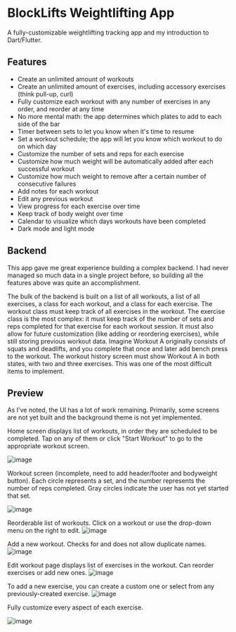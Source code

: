 # BlockLifts Weightlifting App

A fully-customizable weightlifting tracking app and my introduction to Dart/Flutter.

## Features

* Create an unlimited amount of workouts
* Create an unlimited amount of exercises, including accessory exercises (think pull-up, curl)
* Fully customize each workout with any number of exercises in any order, and reorder at any time
* No more mental math: the app determines which plates to add to each side of the bar
* Timer between sets to let you know when it's time to resume
* Set a workout schedule; the app will let you know which workout to do on which day
* Customize the number of sets and reps for each exercise
* Customize how much weight will be automatically added after each successful workout
* Customize how much weight to remove after a certain number of consecutive failures
* Add notes for each workout
* Edit any previous workout
* View progress for each exercise over time
* Keep track of body weight over time
* Calendar to visualize which days workouts have been completed
* Dark mode and light mode

## Backend

This app gave me great experience building a complex backend. I had never managed so much data in a single project before, so building all the features above was quite an accomplishment.

The bulk of the backend is built on a list of all workouts, a list of all exercises, a class for each workout, and a class for each exercise. The workout class must keep track of all exercises in the workout. The exercise class is the most complex: it must keep track of the number of sets and reps completed for that exercise for each workout session. It must also allow for future customization (like adding or reordering exercises), while still storing previous workout data. Imagine Workout A originally consists of squats and deadlifts, and you complete that once and later add bench press to the workout. The workout history screen must show Workout A in both states, with two and three exercises. This was one of the most difficult items to implement.

## Preview

As I've noted, the UI has a lot of work remaining. Primarily, some screens are not yet built and the background theme is not yet implemented.

Home screen displays list of workouts, in order they are scheduled to be completed. Tap on any of them or click "Start Workout" to go to the appropriate workout screen.

![image](https://user-images.githubusercontent.com/87464153/167540181-64b71748-de30-493d-86ef-0c293859e367.png)

Workout screen (incomplete, need to add header/footer and bodyweight button). Each circle represents a set, and the number represents the number of reps completed. Gray circles indicate the user has not yet started that set.

![image](https://user-images.githubusercontent.com/87464153/167540321-05e7a460-ef08-425c-a4e9-ce7127500aad.png)

Reorderable list of workouts. Click on a workout or use the drop-down menu on the right to edit.
![image](https://user-images.githubusercontent.com/87464153/167540461-7aca5e19-ac45-4d68-a001-951db7732f9b.png)

Add a new workout. Checks for and does not allow duplicate names.
![image](https://user-images.githubusercontent.com/87464153/167540534-0c56bb1b-031d-4302-a1f5-e1f1d4179ca0.png)

Edit workout page displays list of exercises in the workout. Can reorder exercises or add new ones.
![image](https://user-images.githubusercontent.com/87464153/167540562-27e99a33-b124-48d1-aa8f-23309678c69a.png)

To add a new exercise, you can create a custom one or select from any previously-created exercise.
![image](https://user-images.githubusercontent.com/87464153/167540598-cab00138-c1f0-4ec3-8f1d-0ce4835212d0.png)

Fully customize every aspect of each exercise.

![image](https://user-images.githubusercontent.com/87464153/167540636-6b0764b4-9607-4d68-a410-cb7701b4f958.png)
